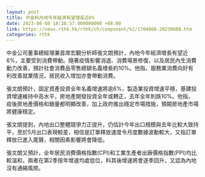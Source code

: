 ```yaml
---
layout: post
title: 中金料內地今年經濟有望增長近6%
date: 2023-06-08 18:28:57.000000000 +08:00
link: https://news.rthk.hk/rthk/ch/component/k2/1704060-20230608.htm
categories: rthk
---
```


中金公司董事總經理兼首席宏觀分析師張文朗預計，內地今年經濟增長有望近6%，主要受到消費帶動。隨著疫情影響消退、消費場景修復，以及居民內生消費動力改善，預計社會消費品零售總額名義增長約10%。他指，服務業消費向好有利改善就業情況，居民收入增加亦會帶動消費。

張文朗預計，固定資產投資全年名義增速將逾6%，製造業投資增速平穩，基建投資增速維持中高水平，房地產開發投資全年或轉正，去年全年則跌10%。他指，疫後房地產價格和銷量都明顯改善，加上政府推出穩定市場措施，預期房地產市場將健康穩定。

張文朗提到，內地出口整體競爭力正提升，仍估計今年出口規模與去年比較大致持平，至於5月出口表現較差，相信是訂單釋放速度令月度數據波動較大，又指訂單釋放已進入尾聲，相關因素影響將會降低。

張文朗又預計，全年居民消費價格指數(CPI)和工業生產者出廠價格指數(PPI)均比較溫和，兩者在第2季按年增速均處低位，料其後增速將會逐季回升，又認為內地沒有通縮風險。
